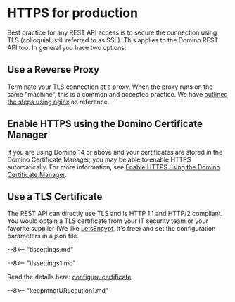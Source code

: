 # HTTPS for production

Best practice for any REST API access is to secure the connection using TLS (colloquial, still referred to as SSL). This applies to the Domino REST API too. In general you have two options:

## Use a Reverse Proxy

Terminate your TLS connection at a proxy. When the proxy runs on the same "machine", this is a common and accepted practice. We have [outlined the steps using nginx](../../howto/web/httpsproxy.md) as reference.

## Enable HTTPS using the Domino Certificate Manager

If you are using Domino 14 or above and your certificates are stored in the Domino Certificate Manager, you may be able to enable HTTPS automatically. For more information, see [Enable HTTPS using the Domino Certificate Manager](../production/dominohttps.md).

## Use a TLS Certificate

The REST API can directly use TLS and is HTTP 1.1 and HTTP/2 compliant. You would obtain a TLS certificate from your IT security team or your favorite supplier (We like [LetsEncypt](https://letsencrypt.org), it's free) and set the configuration parameters in a json file.

--8<-- "tlssettings.md"

--8<-- "tlssettings1.md"

Read the details here: [configure certificate](../../howto/IdP/configuringCertificates.md).

--8<-- "keepmngtURLcaution1.md"
